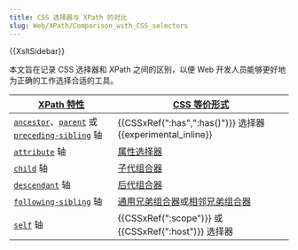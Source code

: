 ```yaml
---
title: CSS 选择器与 XPath 的对比
slug: Web/XPath/Comparison_with_CSS_selectors
---
```


{{XsltSidebar}}

本文旨在记录 CSS 选择器和 XPath 之间的区别，以便 Web 开发人员能够更好地为正确的工作选择合适的工具。

| [XPath 特性](/zh-CN/docs/Web/XPath)                                                                                                                                        | [CSS 等价形式](/zh-CN/docs/Web/CSS/CSS_selectors)                                                                                   |
| -------------------------------------------------------------------------------------------------------------------------------------------------------------------------- | ----------------------------------------------------------------------------------------------------------------------------------- |
| [`ancestor`](/zh-CN/docs/Web/XPath/Axes#ancestor)、[`parent`](/zh-CN/docs/Web/XPath/Axes#parent) 或 [`preceding-sibling`](/zh-CN/docs/Web/XPath/Axes#preceding-sibling) 轴 | {{CSSxRef(":has",":has()")}} 选择器 {{experimental_inline}}                                                                         |
| [`attribute`](/zh-CN/docs/Web/XPath/Axes#ancestor) 轴                                                                                                                      | [属性选择器](/zh-CN/docs/Web/CSS/Attribute_selectors)                                                                               |
| [`child`](/zh-CN/docs/Web/XPath/Axes#child) 轴                                                                                                                             | [子代组合器](/zh-CN/docs/Web/CSS/Child_combinator)                                                                                  |
| [`descendant`](/zh-CN/docs/Web/XPath/Axes#descendant) 轴                                                                                                                   | [后代组合器](/zh-CN/docsdocs/Web/CSS/Descendant_combinator)                                                                         |
| [`following-sibling`](/zh-CN/docs/Web/XPath/Axes#following-sibling) 轴                                                                                                     | [通用兄弟组合器](/zh-CN/docs/Web/CSS/General_sibling_combinator)或[相邻兄弟组合器](/zh-CN/docs/Web/CSS/Adjacent_sibling_combinator) |
| [`self`](/zh-CN/docs/Web/XPath/Axes#self) 轴                                                                                                                               | {{CSSxRef(":scope")}} 或 {{CSSxRef(":host")}} 选择器                                                                                |
